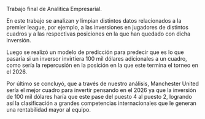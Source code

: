 

Trabajo final de Analitica Empresarial. 

En este trabajo se analizan y limpian distintos datos relacionados a la premier league, por ejemplo, a las inversiones en jugadores de distintos cuadros y a las respectivas posiciones en la que han quedado con dicha inversión.

Luego se realizó un modelo de predicción para predecir que es lo que pasaría si un inversor invirtiera 100 mil dólares adicionales a un cuadro, como sería la repercusión en la posición en la que este termina el torneo en el 2026.

Por último se concluyó, que a través de nuestro análisis, Manchester United sería el mejor cuadro para invertir pensando en el 2026 ya que la inversión de 100 mil dólares haría que este pase del puesto 4 al puesto 2, logrando así la clasificación a grandes competencias internacionales que le generan una rentabilidad mayor al equipo.

 

